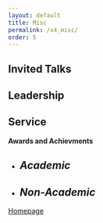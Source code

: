 ```yaml
---
layout: default
title: Misc
permalink: /x4_misc/
order: 5
---
```


**Invited Talks**
- 

**Leadership**
- 

**Service**
- 

**Awards and Achievments**
- _Academic_
	- 
	

- _Non-Academic_
	- 

[Homepage](/)
